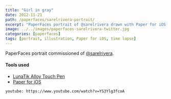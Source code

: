 ```yaml
---
title: "Girl in gray"
date: 2012-11-21
path: /paperfaces/sarelrivera-portrait/
excerpt: "PaperFaces portrait of @sarelrivera drawn with Paper for iOS on an iPad."
image: ../../images/paperfaces-sarelrivera-twitter.jpg
categories: [paperfaces]
tags: [portrait, illustration, Paper for iOS, time lapse]
---
```


PaperFaces portrait commissioned of [@sarelrivera](https://twitter.com/sarelrivera).

#### Tools used

- [LunaTik Alloy Touch Pen](https://www.amazon.com/gp/product/B00821TR7G/ref=as_li_ss_tl?ie=UTF8&tag=mademist-20&linkCode=as2&camp=1789&creative=390957&creativeASIN=B00821TR7G)
- [Paper for iOS](https://paper.bywetransfer.com/)

`youtube: https://www.youtube.com/watch?v=YS3Ylg3fcoA`
